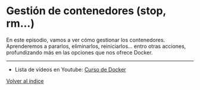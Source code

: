 # Gestión de contenedores (stop, rm...)
En este episodio, vamos a ver cómo gestionar los contenedores. Aprenderemos a pararlos, eliminarlos, reiniciarlos... entro otras acciones, profundizando más en las opciones que nos ofrece Docker.


---
* Lista de vídeos en Youtube: [Curso de Docker](https://www.youtube.com/playlist?list=PLQhxXeq1oc2n7YnjRhq7qVMzZWtDY7Zz0)

[Volver al índice](README.md#índice)